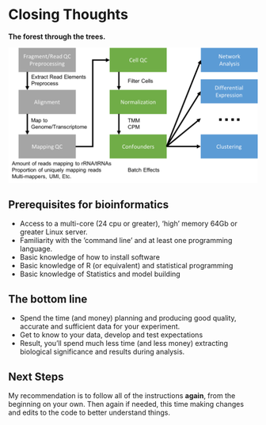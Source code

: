 # Closing Thoughts

**The forest through the trees.**

<img src="../data_reduction/figures/flowchart2.png" alt="flowchart2" width="600px"/>

## Prerequisites for bioinformatics

* Access to a multi-core (24 cpu or greater), ‘high’ memory 64Gb or greater Linux server.
* Familiarity with the ’command line’ and at least one programming language.
* Basic knowledge of how to install software
* Basic knowledge of R (or equivalent) and statistical programming
* Basic knowledge of Statistics and model building

## The bottom line

* Spend the time (and money) planning and producing good quality, accurate and sufficient data for your experiment.
* Get to know to your data, develop and test expectations
* Result, you’ll spend much less time (and less money) extracting biological significance and results during analysis.

## Next Steps

My recommendation is to follow all of the instructions **again**, from the beginning on your own. Then again if needed, this time making changes and edits to the code to better understand things.
